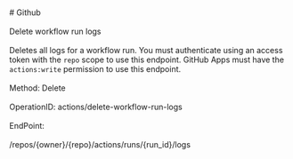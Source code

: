 <br>#     Github</br>
<br>Delete workflow run logs</br>
<br>Deletes all logs for a workflow run. You must authenticate using an access token with the `repo` scope to use this endpoint. GitHub Apps must have the `actions:write` permission to use this endpoint.</br>
<br>Method: Delete</br>
<br>OperationID: actions/delete-workflow-run-logs</br>
<br>EndPoint:</br>
<br>/repos/{owner}/{repo}/actions/runs/{run_id}/logs</br>
